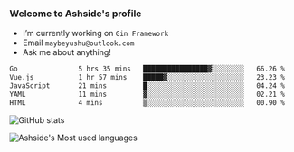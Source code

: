 ### Welcome to Ashside's profile

- I’m currently working on `Gin Framework`
- Email `maybeyushu@outlook.com`
- Ask me about anything!

<!--START_SECTION:waka-->

```txt
Go               5 hrs 35 mins   ████████████████▓░░░░░░░░   66.26 %
Vue.js           1 hr 57 mins    █████▓░░░░░░░░░░░░░░░░░░░   23.23 %
JavaScript       21 mins         █░░░░░░░░░░░░░░░░░░░░░░░░   04.24 %
YAML             11 mins         ▓░░░░░░░░░░░░░░░░░░░░░░░░   02.21 %
HTML             4 mins          ▒░░░░░░░░░░░░░░░░░░░░░░░░   00.90 %
```

<!--END_SECTION:waka-->

![GitHub stats](https://github-readme-stats.vercel.app/api?username=Ashside)

![Ashside's Most used languages](https://github-readme-stats.vercel.app/api/top-langs/?username=Ashside&layout=compact&hide_border=true&langs_count=10)


